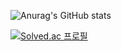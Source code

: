 
![Anurag's GitHub stats](https://github-readme-stats.vercel.app/api?username=jay-choe&show_icons=true&theme=radical)

[![Solved.ac
프로필](http://mazassumnida.wtf/api/v2/generate_badge?boj=bias94)](https://solved.ac/bias94)
